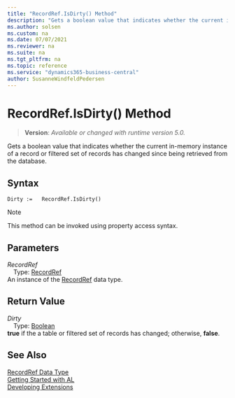 ```yaml
---
title: "RecordRef.IsDirty() Method"
description: "Gets a boolean value that indicates whether the current in-memory instance of a record or filtered set of records has changed since being retrieved from the database."
ms.author: solsen
ms.custom: na
ms.date: 07/07/2021
ms.reviewer: na
ms.suite: na
ms.tgt_pltfrm: na
ms.topic: reference
ms.service: "dynamics365-business-central"
author: SusanneWindfeldPedersen
---
```

[//]: # (START>DO_NOT_EDIT)
[//]: # (IMPORTANT:Do not edit any of the content between here and the END>DO_NOT_EDIT.)
[//]: # (Any modifications should be made in the .xml files in the ModernDev repo.)
# RecordRef.IsDirty() Method
> **Version**: _Available or changed with runtime version 5.0._

Gets a boolean value that indicates whether the current in-memory instance of a record or filtered set of records has changed since being retrieved from the database.


## Syntax
```AL
Dirty :=   RecordRef.IsDirty()
```
> [!NOTE]
> This method can be invoked using property access syntax.

## Parameters
*RecordRef*  
&emsp;Type: [RecordRef](recordref-data-type.md)  
An instance of the [RecordRef](recordref-data-type.md) data type.  

## Return Value
*Dirty*  
&emsp;Type: [Boolean](../boolean/boolean-data-type.md)  
**true** if the a table or filtered set of records has changed; otherwise, **false**.


[//]: # (IMPORTANT: END>DO_NOT_EDIT)
## See Also
[RecordRef Data Type](recordref-data-type.md)  
[Getting Started with AL](../../devenv-get-started.md)  
[Developing Extensions](../../devenv-dev-overview.md)